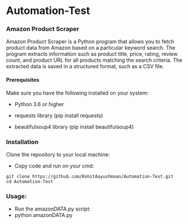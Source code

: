 # Automation-Test

### Amazon Product Scraper

Amazon Product Scraper is a Python program that allows you to fetch product data from Amazon based on a particular keyword search. The program extracts information such as product title, price, rating, review count, and product URL for all products matching the search criteria. The extracted data is saved in a structured format, such as a CSV file.

#### Prerequisites

Make sure you have the following installed on your system:

  - Python 3.6 or higher

  - requests library (pip install requests)

  - beautifulsoup4 library (pip install beautifulsoup4)

### Installation

Clone the repository to your local machine:
  - Copy code and run on your cmd: 
```
git clone https://github.com/RohitAayushmaan/Automation-Test.git
cd Automation-Test
```

### Usage:
  - Run the amazonDATA.py script:
  - python amazonDATA.py
